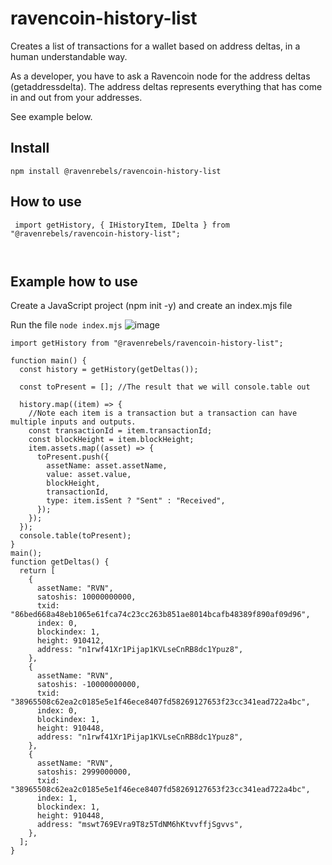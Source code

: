 # ravencoin-history-list
Creates a list of transactions for a wallet based on address deltas, in a human understandable way.

As a developer, you have to ask a Ravencoin node for the address deltas (getaddressdelta).
The address deltas represents everything that has come in and out from your addresses.

See example below.


## Install
`npm install @ravenrebels/ravencoin-history-list`

## How to use

```
 import getHistory, { IHistoryItem, IDelta } from "@ravenrebels/ravencoin-history-list"; 

 
``` 


## Example how to use
Create a JavaScript project (npm init -y) and create an index.mjs file

Run the file `node index.mjs`
![image](https://user-images.githubusercontent.com/9694984/215101963-0fb8b973-3072-473d-817e-3104ecf28fd1.png)

```
import getHistory from "@ravenrebels/ravencoin-history-list";

function main() {
  const history = getHistory(getDeltas());

  const toPresent = []; //The result that we will console.table out

  history.map((item) => {
    //Note each item is a transaction but a transaction can have multiple inputs and outputs.
    const transactionId = item.transactionId;
    const blockHeight = item.blockHeight;
    item.assets.map((asset) => {
      toPresent.push({
        assetName: asset.assetName,
        value: asset.value,
        blockHeight,
        transactionId,
        type: item.isSent ? "Sent" : "Received",
      });
    });
  });
  console.table(toPresent);
}
main();
function getDeltas() {
  return [
    {
      assetName: "RVN",
      satoshis: 10000000000,
      txid: "86bed668a48eb1065e61fca74c23cc263b851ae8014bcafb48389f890af09d96",
      index: 0,
      blockindex: 1,
      height: 910412,
      address: "n1rwf41Xr1Pijap1KVLseCnRB8dc1Ypuz8",
    },
    {
      assetName: "RVN",
      satoshis: -10000000000,
      txid: "38965508c62ea2c0185e5e1f46ece8407fd58269127653f23cc341ead722a4bc",
      index: 0,
      blockindex: 1,
      height: 910448,
      address: "n1rwf41Xr1Pijap1KVLseCnRB8dc1Ypuz8",
    },
    {
      assetName: "RVN",
      satoshis: 2999000000,
      txid: "38965508c62ea2c0185e5e1f46ece8407fd58269127653f23cc341ead722a4bc",
      index: 1,
      blockindex: 1,
      height: 910448,
      address: "mswt769EVra9T8z5TdNM6hKtvvffjSgvvs",
    },
  ];
}

```
